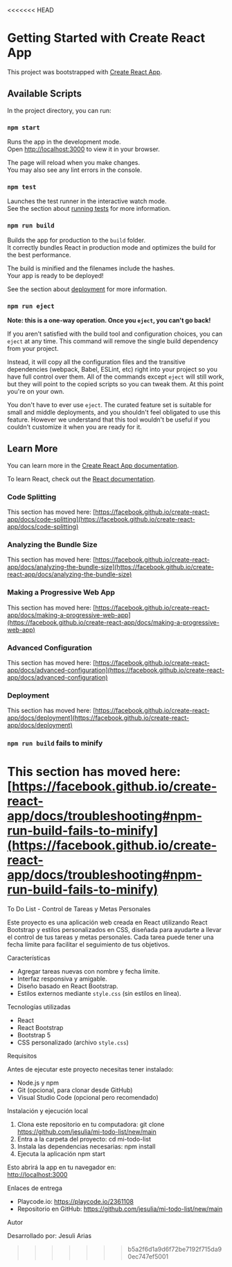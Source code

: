 <<<<<<< HEAD
# Getting Started with Create React App

This project was bootstrapped with [Create React App](https://github.com/facebook/create-react-app).

## Available Scripts

In the project directory, you can run:

### `npm start`

Runs the app in the development mode.\
Open [http://localhost:3000](http://localhost:3000) to view it in your browser.

The page will reload when you make changes.\
You may also see any lint errors in the console.

### `npm test`

Launches the test runner in the interactive watch mode.\
See the section about [running tests](https://facebook.github.io/create-react-app/docs/running-tests) for more information.

### `npm run build`

Builds the app for production to the `build` folder.\
It correctly bundles React in production mode and optimizes the build for the best performance.

The build is minified and the filenames include the hashes.\
Your app is ready to be deployed!

See the section about [deployment](https://facebook.github.io/create-react-app/docs/deployment) for more information.

### `npm run eject`

**Note: this is a one-way operation. Once you `eject`, you can't go back!**

If you aren't satisfied with the build tool and configuration choices, you can `eject` at any time. This command will remove the single build dependency from your project.

Instead, it will copy all the configuration files and the transitive dependencies (webpack, Babel, ESLint, etc) right into your project so you have full control over them. All of the commands except `eject` will still work, but they will point to the copied scripts so you can tweak them. At this point you're on your own.

You don't have to ever use `eject`. The curated feature set is suitable for small and middle deployments, and you shouldn't feel obligated to use this feature. However we understand that this tool wouldn't be useful if you couldn't customize it when you are ready for it.

## Learn More

You can learn more in the [Create React App documentation](https://facebook.github.io/create-react-app/docs/getting-started).

To learn React, check out the [React documentation](https://reactjs.org/).

### Code Splitting

This section has moved here: [https://facebook.github.io/create-react-app/docs/code-splitting](https://facebook.github.io/create-react-app/docs/code-splitting)

### Analyzing the Bundle Size

This section has moved here: [https://facebook.github.io/create-react-app/docs/analyzing-the-bundle-size](https://facebook.github.io/create-react-app/docs/analyzing-the-bundle-size)

### Making a Progressive Web App

This section has moved here: [https://facebook.github.io/create-react-app/docs/making-a-progressive-web-app](https://facebook.github.io/create-react-app/docs/making-a-progressive-web-app)

### Advanced Configuration

This section has moved here: [https://facebook.github.io/create-react-app/docs/advanced-configuration](https://facebook.github.io/create-react-app/docs/advanced-configuration)

### Deployment

This section has moved here: [https://facebook.github.io/create-react-app/docs/deployment](https://facebook.github.io/create-react-app/docs/deployment)

### `npm run build` fails to minify

This section has moved here: [https://facebook.github.io/create-react-app/docs/troubleshooting#npm-run-build-fails-to-minify](https://facebook.github.io/create-react-app/docs/troubleshooting#npm-run-build-fails-to-minify)
=======
To Do List - Control de Tareas y Metas Personales

Este proyecto es una aplicación web creada en React utilizando React Bootstrap y estilos personalizados en CSS, diseñada para ayudarte a llevar el control de tus tareas y metas personales. Cada tarea puede tener una fecha límite para facilitar el seguimiento de tus objetivos.

Características

- Agregar tareas nuevas con nombre y fecha límite.
- Interfaz responsiva y amigable.
- Diseño basado en React Bootstrap.
- Estilos externos mediante `style.css` (sin estilos en línea).

Tecnologías utilizadas

- React
- React Bootstrap
- Bootstrap 5
- CSS personalizado (archivo `style.css`)

Requisitos

Antes de ejecutar este proyecto necesitas tener instalado:

- Node.js y npm
- Git (opcional, para clonar desde GitHub)
- Visual Studio Code (opcional pero recomendado)

Instalación y ejecución local

1. Clona este repositorio en tu computadora:
git clone https://github.com/jesulia/mi-todo-list/new/main
2. Entra a la carpeta del proyecto:
cd mi-todo-list
3. Instala las dependencias necesarias:
npm install
4. Ejecuta la aplicación
npm start

Esto abrirá la app en tu navegador en:  
[http://localhost:3000](http://localhost:3000)

Enlaces de entrega

- Playcode.io: https://playcode.io/2361108
- Repositorio en GitHub: https://github.com/jesulia/mi-todo-list/new/main

Autor

Desarrollado por: Jesuli Arias

>>>>>>> b5a2f6d1a9d6f72be7192f715da90ec747ef5001
